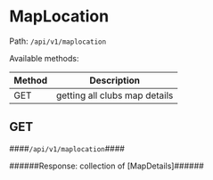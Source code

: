 MapLocation
=

Path: `/api/v1/maplocation`  

Available methods:

|Method|Description|
|------|-----------|
|GET|getting all clubs map details|

GET
-
####`/api/v1/maplocation`####

######Response: collection of [MapDetails]######
